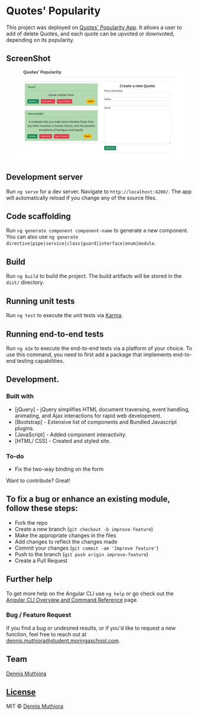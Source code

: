 # Quotes' Popularity

This project was deployed on [Quotes' Popularity App](https://wdmuthiora.github.io/week1-Angular/). It allows a user to add of delete Quotes, and each quote can be upvoted or downvoted, depending on its popularity.

## ScreenShot
<img src="src/assets/Quotes' popularity.png">

## Development server

Run `ng serve` for a dev server. Navigate to `http://localhost:4200/`. The app will automatically reload if you change any of the source files.

## Code scaffolding

Run `ng generate component component-name` to generate a new component. You can also use `ng generate directive|pipe|service|class|guard|interface|enum|module`.

## Build

Run `ng build` to build the project. The build artifacts will be stored in the `dist/` directory.

## Running unit tests

Run `ng test` to execute the unit tests via [Karma](https://karma-runner.github.io).

## Running end-to-end tests

Run `ng e2e` to execute the end-to-end tests via a platform of your choice. To use this command, you need to first add a package that implements end-to-end testing capabilities.

## Development.

### Built with 

- [jQuery] - jQuery simplifies HTML document traversing, event handling, animating, and Ajax interactions for rapid web development.
- [Bootstrap] - Extensive list of components and  Bundled Javascript plugins.
- [JavaScript] - Added component interactivity.
- [HTML/ CSS] - Created and styled site. 

### To-do
- Fix the two-way binding on the form

Want to contribute? Great!

## To fix a bug or enhance an existing module, follow these steps:

- Fork the repo
- Create a new branch (`git checkout -b improve-feature`)
- Make the appropriate changes in the files
- Add changes to reflect the changes made
- Commit your changes (`git commit -am 'Improve feature'`)
- Push to the branch (`git push origin improve-feature`)
- Create a Pull Request 

## Further help

To get more help on the Angular CLI use `ng help` or go check out the [Angular CLI Overview and Command Reference](https://angular.io/cli) page.

### Bug / Feature Request

If you find a bug or undesired results, or if you'd like to request a new function, feel free to reach out at dennis.muthiora@student.moringaschool.com.


## Team
 
[Dennis Muthiora ](https://github.com/wdmuthiora)

## [License](https://github.com/iharsh234/WebApp/blob/master/LICENSE.md)

MIT © [Dennis Muthiora ](https://github.com/wdmuthiora)
